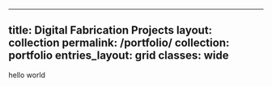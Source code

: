 
---
title: Digital Fabrication Projects
layout: collection
permalink: /portfolio/
collection: portfolio
entries_layout: grid
classes: wide
---


hello world
